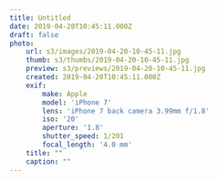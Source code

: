 ```yaml
---
title: Untitled
date: 2019-04-20T10:45:11.000Z
draft: false
photo:
    url: s3/images/2019-04-20-10-45-11.jpg
    thumb: s3/thumbs/2019-04-20-10-45-11.jpg
    preview: s3/previews/2019-04-20-10-45-11.jpg
    created: 2019-04-20T10:45:11.000Z
    exif:
        make: Apple
        model: 'iPhone 7'
        lens: 'iPhone 7 back camera 3.99mm f/1.8'
        iso: '20'
        aperture: '1.8'
        shutter_speed: 1/201
        focal_length: '4.0 mm'
    title: ""
    caption: ""
---
```


